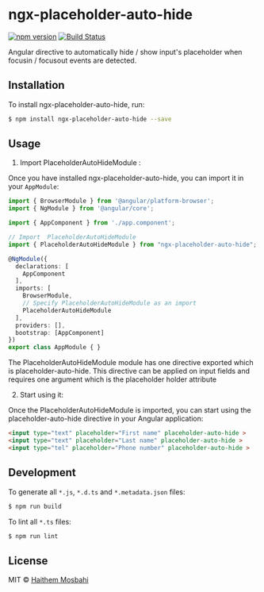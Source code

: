 # ngx-placeholder-auto-hide
[![npm version](https://badge.fury.io/js/ngx-placeholder-auto-hide.svg)](https://www.npmjs.com/package/ngx-placeholder-auto-hide) [![Build Status](https://travis-ci.org/HaithemMosbahi/ngx-placeholder-auto-hide.svg?branch=master)](https://travis-ci.org/HaithemMosbahi/ngx-placeholder-auto-hide)

Angular directive to automatically hide / show input's placeholder when focusin / focusout events are detected.

## Installation

To install ngx-placeholder-auto-hide, run:

```bash
$ npm install ngx-placeholder-auto-hide --save
```

## Usage

1. Import PlaceholderAutoHideModule :

Once you have installed ngx-placeholder-auto-hide, you can import it in your `AppModule`:

```typescript
import { BrowserModule } from '@angular/platform-browser';
import { NgModule } from '@angular/core';

import { AppComponent } from './app.component';

// Import  PlaceholderAutoHideModule
import { PlaceholderAutoHideModule } from "ngx-placeholder-auto-hide";

@NgModule({
  declarations: [
    AppComponent
  ],
  imports: [
    BrowserModule,
    // Specify PlaceholderAutoHideModule as an import
    PlaceholderAutoHideModule
  ],
  providers: [],
  bootstrap: [AppComponent]
})
export class AppModule { }
```

The PlaceholderAutoHideModule module has one directive exported which is placeholder-auto-hide. This directive can be applied on input fields and requires one argument which is the placeholder holder attribute

2. Start using it:

Once the PlaceholderAutoHideModule is imported, you can start using the placeholder-auto-hide directive in your Angular application:

```html
<input type="text" placeholder="First name" placeholder-auto-hide >
<input type="text" placeholder="Last name" placeholder-auto-hide >
<input type="tel" placeholder="Phone number" placeholder-auto-hide >


```

## Development

To generate all `*.js`, `*.d.ts` and `*.metadata.json` files:

```bash
$ npm run build
```

To lint all `*.ts` files:

```bash
$ npm run lint
```

## License

MIT © [Haithem Mosbahi](mailto:elmosbahihaithem@gmail.com)
